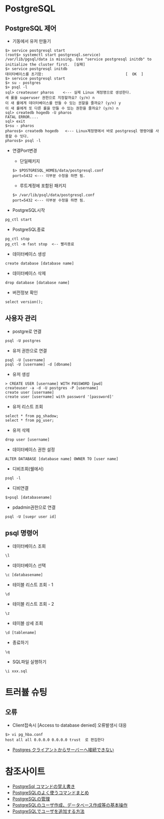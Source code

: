 # PostgreSQL

## PostgreSQL 제어
* 기동에서 유저 만들기
```shell
$> service postgresql start
(root$> systemctl start postgresql.service)
/var/lib/pgsql/data is missing. Use "service postgresql initdb" to initialize the cluster first.  [실패]
$> service postgresql initdb
데이타베이스를 초기함:                                     [  OK  ]
$> service postgresql start
$> su - postgres
$> psql -l
sql> createuser pharos    <--- 실제 Linux 계정명으로 생성한다.
새 롤을 superuser 권한으로 지정할까요? (y/n) n
이 새 롤에게 데이터베이스를 만들 수 있는 권할을 줄까요? (y/n) y
이 새 롤에게 또 다른 롤을 만들 수 있는 권한을 줄까요? (y/n) n
sql> createdb hogedb -U pharos
FATAL ERROR....
sql> exit
$>su - pharos
pharos$> createdb hogedb   <--- Linux계정명에서 바로 postgresql 명령어를 사용할 수 잇다.
pharos$> psql -l
```

* 연결Port변경
    * 단일패키지
    ```
    $> $POSTGRESQL_HOME$/data/postgresql.conf
    port=5432 <--- 이부분 수정을 하면 됨.
    ```
    * 루트계정에 포함된 패키지
    ```
    $> /var/lib/psql/data/postgresql.conf
    port=5432 <--- 이부분 수정을 하면 됨.
    ```

* PostgreSQL시작
```
pg_ctl start     
```

* PostgreSQL종료
```
pg_ctl stop
pg_ctl -m fast stop  <-- 빨리종료
```

* 데이터베이스 생성
```
create database [database name]
```

* 데이터베이스 삭제
```
drop database [database name]
```

* 버전정보 확인
```
select version();
```

## 사용자 관리
* postgre로 연결
```
psql -U postgres
```

* 유저 권한으로 연결
```
psql -U [username]
psql -U [username] -d [dbname]
```

* 유저 생성
```
> CREATE USER [username] WITH PASSWORD [pwd]
createuser -a -d -U postgres -P [username]
create user [username]
create user [username] with password '[password]'
```

* 유저 리스트 조회
```
select * from pg_shadow;
select * from pg_user;
```

* 유저 삭제
```
drop user [username]
```

* 데이터베이스 권한 설정
```
ALTER DATABASE [database name] OWNER TO [user name]
```

* 디비조회(쉘에서)
```
psql -l
```

*  디비연결
```
$>psql [databasename]
```

* pdadmin권한으로 연결
```
psql -U [suepr user id]
```

## psql 명령어
* 데이터베이스 조회
```
\l
```

* 데이터베이스 선택
```
\c [databasename]
```

* 테이블 리스트 조회 - 1
```
\d
```

* 테이블 리스트 조회 - 2
```
\z
```

* 테이블 상세 조회
```
\d [tablename]
```

* 종료하기
```
\q
```

* SQL파일 실행하기
```
\i xxx.sql
```

# 트러뷸 슈팅
## 오류
* Client접속시 [Access to database denied] 오류발생시 대응
```
$> vi pg_hba.conf
host all all 0.0.0.0 0.0.0.0 trust  로 편집한다
```
- [Postgres クライアントからサーバーへ接続できない](http://kkkw.hatenablog.jp/entry/20081207/1228626082)

# 참조사이트
- [PostgreSql コマンドの覚え書き](http://qiita.com/mm36/items/1801573a478cb2865242)
- [PostgreSQLのよく使うコマンドまとめ](http://dev.classmethod.jp/server-side/db/postgresql-organize-command/)
- [PostgreSQLの管理](http://www.nslabs.jp/postgresql.rhtml)
- [PostgreSQLのユーザ作成、データベース作成等の基本操作](http://www.develop-memo.com/database/postgresql/postgresqloperate.html)
- [PostgreSQLでユーザを追加する方法](http://db.just4fun.biz/?PostgreSQL/PostgreSQL%E3%81%A7%E3%83%A6%E3%83%BC%E3%82%B6%E3%82%92%E8%BF%BD%E5%8A%A0%E3%81%99%E3%82%8B%E6%96%B9%E6%B3%95)